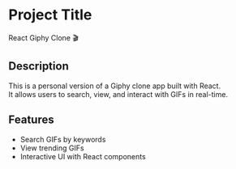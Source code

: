 # Project Title
React Giphy Clone 🎬

## Description
This is a personal version of a Giphy clone app built with React.  
It allows users to search, view, and interact with GIFs in real-time.

## Features
- Search GIFs by keywords
- View trending GIFs
- Interactive UI with React components